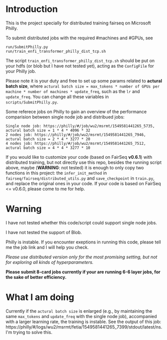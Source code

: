 # Introduction

This is the project specially for distributed training fairseq on Microsoft Philly.

To submit distributed jobs with the required #machines and #GPUs, see 

```
run/SubmitPhilly.py
run/train_enfi_transformer_philly_dist_tcp.sh
```

The script `train_enfi_transformer_philly_dist_tcp.sh` should be put on your hdfs (or blob but I have not tested yet), acting as the `ConfigFile` for your Philly job. 

Please note it is your duty and free to set up some params related to **actural batch size**, where `actural batch size = max_tokens * number of GPUs per machine * number of machines * update_freq`, such as the `lr` and `update_freq`. You can change all these variables in `scripts/SubmitPhilly.py`.

Some referece jobs on Philly to gain an overview of the performance comparision between single node job and distribued jobs:

```
Single node job: https://philly/#/job/wu2/msrmt/1549581441265_5735, actural batch size = 1 * 4 * 4096 * 32
2 nodes job: https://philly/#/job/wu2/msrmt/1549581441265_7946, actural batch size = 2 * 4 * 3277 * 20
4 nodes job: https://philly/#/job/wu2/msrmt/1549581441265_7512, actural batch size = 4 * 4 * 3277 * 10
```

If you would like to customize your code (based on FairSeq **v0.6.1**) with distributed training, but not directly use this repo, besides the running script above, maybe (**WARNING**: not tested) it is enough to only copy two functions in this project: the `infer_init_method` in `fairseq/fairseq/distributed_utils.py` and `save_checkpoint` in `train.py`, and replace the original ones in your code. If your code is based on FairSeq <= v0.6.0, please come to me for help.

# Warning

I have not tested whether this code/script could support single node jobs.

I have not tested the support of Blob.

Philly is instable. If you encounter exeptions in running this code, please tell me the job link and I will help you check.

*Please use distributed version only for the most promising setting, but not for exploring all kinds of hyperparameters.*

**Please submit 8-card jobs currently if your are running 6-6 layer jobs, for the sake of better efficiency.**

# What I am doing

Currently if the `actural batch size` is enlarged (e.g., by maintaining the same `max_tokens` and `update_freq` with the single node job), accompanied with a larger learning rate, the training is instable. See the output of this job: https://philly/#/logs/wu2/msrmt/fetia/1549581441265_7399/stdout/latest/ns. I'm trying to solve this.